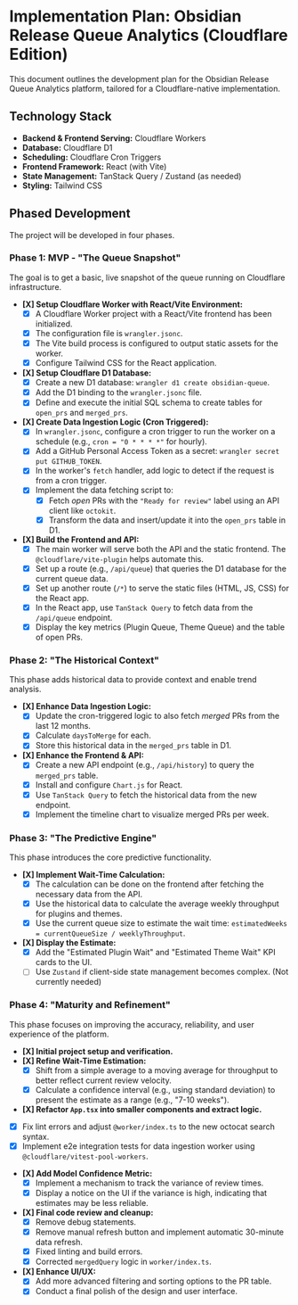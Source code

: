 # Implementation Plan: Obsidian Release Queue Analytics (Cloudflare Edition)

This document outlines the development plan for the Obsidian Release Queue Analytics platform, tailored for a Cloudflare-native implementation.

## Technology Stack

-   **Backend & Frontend Serving:** Cloudflare Workers
-   **Database:** Cloudflare D1
-   **Scheduling:** Cloudflare Cron Triggers
-   **Frontend Framework:** React (with Vite)
-   **State Management:** TanStack Query / Zustand (as needed)
-   **Styling:** Tailwind CSS

## Phased Development

The project will be developed in four phases.

### Phase 1: MVP - "The Queue Snapshot"

The goal is to get a basic, live snapshot of the queue running on Cloudflare infrastructure.

-   **[X] Setup Cloudflare Worker with React/Vite Environment:**
    -   [X] A Cloudflare Worker project with a React/Vite frontend has been initialized.
    -   [X] The configuration file is `wrangler.jsonc`.
    -   [X] The Vite build process is configured to output static assets for the worker.
    -   [X] Configure Tailwind CSS for the React application.
-   **[X] Setup Cloudflare D1 Database:**
    -   [X] Create a new D1 database: `wrangler d1 create obsidian-queue`.
    -   [X] Add the D1 binding to the `wrangler.jsonc` file.
    -   [X] Define and execute the initial SQL schema to create tables for `open_prs` and `merged_prs`.
-   **[X] Create Data Ingestion Logic (Cron Triggered):**
    -   [X] In `wrangler.jsonc`, configure a cron trigger to run the worker on a schedule (e.g., `cron = "0 * * * *"` for hourly).
    -   [X] Add a GitHub Personal Access Token as a secret: `wrangler secret put GITHUB_TOKEN`.
    -   [X] In the worker's `fetch` handler, add logic to detect if the request is from a cron trigger.
    -   [X] Implement the data fetching script to:
        -   [X] Fetch *open* PRs with the `"Ready for review"` label using an API client like `octokit`.
        -   [X] Transform the data and insert/update it into the `open_prs` table in D1.
-   **[X] Build the Frontend and API:**
    -   [X] The main worker will serve both the API and the static frontend. The `@cloudflare/vite-plugin` helps automate this.
    -   [X] Set up a route (e.g., `/api/queue`) that queries the D1 database for the current queue data.
    -   [X] Set up another route (`/*`) to serve the static files (HTML, JS, CSS) for the React app.
    -   [X] In the React app, use `TanStack Query` to fetch data from the `/api/queue` endpoint.
    -   [X] Display the key metrics (Plugin Queue, Theme Queue) and the table of open PRs.

### Phase 2: "The Historical Context"

This phase adds historical data to provide context and enable trend analysis.

-   **[X] Enhance Data Ingestion Logic:**
    -   [X] Update the cron-triggered logic to also fetch *merged* PRs from the last 12 months.
    -   [X] Calculate `daysToMerge` for each.
    -   [X] Store this historical data in the `merged_prs` table in D1.
-   **[X] Enhance the Frontend & API:**
    -   [X] Create a new API endpoint (e.g., `/api/history`) to query the `merged_prs` table.
    -   [X] Install and configure `Chart.js` for React.
    -   [X] Use `TanStack Query` to fetch the historical data from the new endpoint.
    -   [X] Implement the timeline chart to visualize merged PRs per week.

### Phase 3: "The Predictive Engine"

This phase introduces the core predictive functionality.

-   **[X] Implement Wait-Time Calculation:**
    -   [X] The calculation can be done on the frontend after fetching the necessary data from the API.
    -   [X] Use the historical data to calculate the average weekly throughput for plugins and themes.
    -   [X] Use the current queue size to estimate the wait time: `estimatedWeeks = currentQueueSize / weeklyThroughput`.
-   **[X] Display the Estimate:**
    -   [X] Add the "Estimated Plugin Wait" and "Estimated Theme Wait" KPI cards to the UI.
    -   [ ] Use `Zustand` if client-side state management becomes complex. (Not currently needed)

### Phase 4: "Maturity and Refinement"

This phase focuses on improving the accuracy, reliability, and user experience of the platform.

-   **[X] Initial project setup and verification.**
-   **[X] Refine Wait-Time Estimation:**
    -   [X] Shift from a simple average to a moving average for throughput to better reflect current review velocity.
    -   [X] Calculate a confidence interval (e.g., using standard deviation) to present the estimate as a range (e.g., "7-10 weeks").
-   **[X] Refactor `App.tsx` into smaller components and extract logic.**
-   [X] Fix lint errors and adjust `@worker/index.ts` to the new octocat search syntax.
-   [X] Implement e2e integration tests for data ingestion worker using `@cloudflare/vitest-pool-workers`.
-   **[X] Add Model Confidence Metric:**
    -   [X] Implement a mechanism to track the variance of review times.
    -   [X] Display a notice on the UI if the variance is high, indicating that estimates may be less reliable.
-   **[X] Final code review and cleanup:**
    -   [X] Remove debug statements.
    -   [X] Remove manual refresh button and implement automatic 30-minute data refresh.
    -   [X] Fixed linting and build errors.
    -   [X] Corrected `mergedQuery` logic in `worker/index.ts`.
-   **[X] Enhance UI/UX:**
    -   [X] Add more advanced filtering and sorting options to the PR table.
    -   [X] Conduct a final polish of the design and user interface.